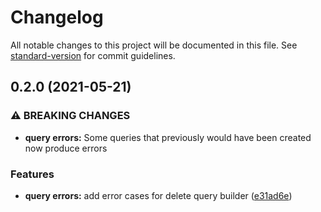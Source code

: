 # Changelog

All notable changes to this project will be documented in this file. See [standard-version](https://github.com/conventional-changelog/standard-version) for commit guidelines.

## 0.2.0 (2021-05-21)


### ⚠ BREAKING CHANGES

* **query errors:** Some queries that previously would have been created now produce errors

### Features

* **query errors:** add error cases for delete query builder ([e31ad6e](https://github.com/antman261/tiny-fixtures/commit/e31ad6e1e1efc3b20fbb6b216f781617f7fd7feb))
